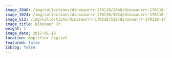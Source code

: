 ```yaml
---
image_2048: /img/collections/dinosaurrr-170118/2048/dinosaurrr-170118-17.jpg
image_1024: /img/collections/dinosaurrr-170118/1024/dinosaurrr-170118-17.jpg
image_512: /img/collections/dinosaurrr-170118/512/dinosaurrr-170118-17.jpg
image_title: Dinosaur Jr.
weight: 1
image_date: 2017-01-18
location: Amplifier Capitol
featured: false
isblog: false
---
```

